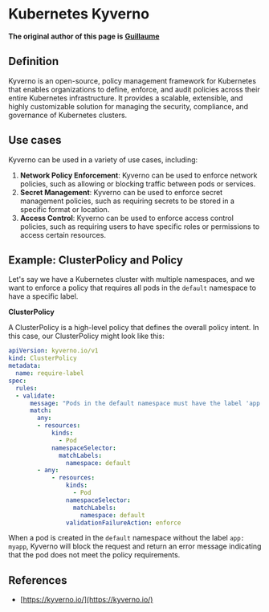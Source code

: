 # Kubernetes Kyverno

**The original author of this page is** [**Guillaume**](https://www.linkedin.com/in/guillaume-chapela-ab4b9a196)

## Definition&#x20;

Kyverno is an open-source, policy management framework for Kubernetes that enables organizations to define, enforce, and audit policies across their entire Kubernetes infrastructure. It provides a scalable, extensible, and highly customizable solution for managing the security, compliance, and governance of Kubernetes clusters.

## Use cases

Kyverno can be used in a variety of use cases, including:

1. **Network Policy Enforcement**: Kyverno can be used to enforce network policies, such as allowing or blocking traffic between pods or services.
2. **Secret Management**: Kyverno can be used to enforce secret management policies, such as requiring secrets to be stored in a specific format or location.
3. **Access Control**: Kyverno can be used to enforce access control policies, such as requiring users to have specific roles or permissions to access certain resources.

## **Example: ClusterPolicy and Policy**

Let's say we have a Kubernetes cluster with multiple namespaces, and we want to enforce a policy that requires all pods in the `default` namespace to have a specific label.

**ClusterPolicy**

A ClusterPolicy is a high-level policy that defines the overall policy intent. In this case, our ClusterPolicy might look like this:

```yaml
apiVersion: kyverno.io/v1
kind: ClusterPolicy
metadata:
  name: require-label
spec:
  rules:
  - validate:
      message: "Pods in the default namespace must have the label 'app: myapp'"
      match:
        any:
        - resources:
            kinds:
              - Pod
            namespaceSelector:
              matchLabels:
                namespace: default
        - any:
            - resources:
                kinds:
                  - Pod
                namespaceSelector:
                  matchLabels:
                    namespace: default
                validationFailureAction: enforce
```

When a pod is created in the `default` namespace without the label `app: myapp`, Kyverno will block the request and return an error message indicating that the pod does not meet the policy requirements.

## References

* [https://kyverno.io/](https://kyverno.io/)
